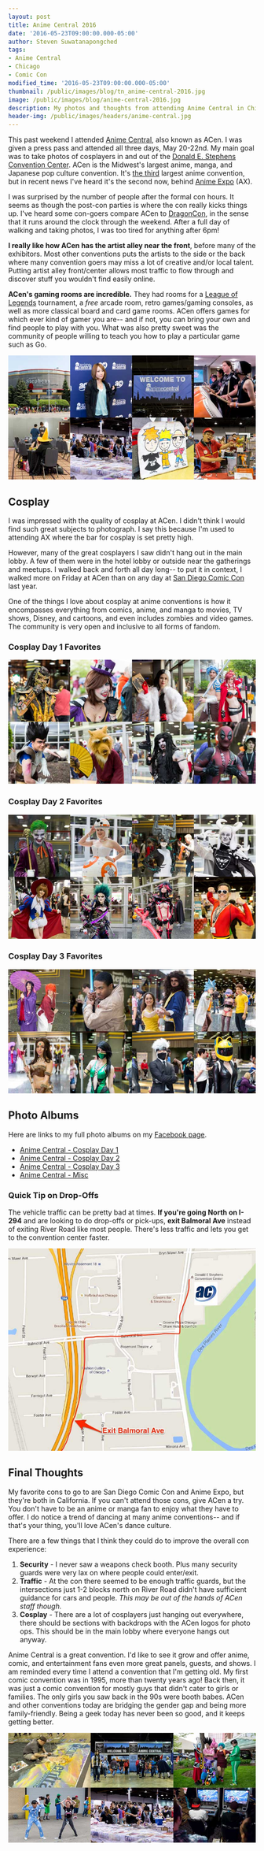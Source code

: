 ```yaml
---
layout: post
title: Anime Central 2016
date: '2016-05-23T09:00:00.000-05:00'
author: Steven Suwatanapongched
tags:
- Anime Central
- Chicago
- Comic Con
modified_time: '2016-05-23T09:00:00.000-05:00'
thumbnail: /public/images/blog/tn_anime-central-2016.jpg
image: /public/images/blog/anime-central-2016.jpg
description: My photos and thoughts from attending Anime Central in Chicago.
header-img: /public/images/headers/anime-central.jpg
---
```


This past weekend I attended [Anime Central](http://www.acen.org), also known as ACen. I was given a press pass and attended all three days, May 20-22nd. My main goal was to take photos of cosplayers in and out of the [Donald E. Stephens Convention Center](http://www.rosemont.com/desconvention/). ACen is the Midwest's largest anime, manga, and Japanese pop culture convention. It's [the third](http://animecons.com/articles/article.shtml/1484/Ten_Largest_North_American_Anime_Conventions_of_2015) largest anime convention, but in recent news I've heard it's the second now, behind [Anime Expo](http://www.anime-expo.org/) (AX).

I was surprised by the number of people after the formal con hours. It seems as though the post-con parties is where the con really kicks things up. I've heard some con-goers compare ACen to [DragonCon](http://www.dragoncon.org/), in the sense that it runs around the clock through the weekend. After a full day of walking and taking photos, I was too tired for anything after 6pm!

**I really like how ACen has the artist alley near the front**, before many of the exhibitors. Most other conventions puts the artists to the side or the back where many convention goers may miss a lot of creative and/or local talent. Putting artist alley front/center allows most traffic to flow through and discover stuff you wouldn't find easily online.

**ACen's gaming rooms are incredible.** They had rooms for a [League of Legends](https://www.leagueoflegends.com) tournament, a *free* arcade room, retro games/gaming consoles, as well as more classical board and card game rooms. ACen offers games for which ever kind of gamer you are-- and if not, you can bring your own and find people to play with you. What was also pretty sweet was the community of people willing to teach you how to play a particular game such as Go.

![Anime Central - Misc](/public/images/blog/2016-anime-central-misc.jpg)

## Cosplay

I was impressed with the quality of cosplay at ACen. I didn't think I would find such great subjects to photograph. I say this because I'm used to attending AX where the bar for cosplay is set pretty high.

However, many of the great cosplayers I saw didn't hang out in the main lobby. A few of them were in the hotel lobby or outside near the gatherings and meetups. I walked back and forth all day long-- to put it in context, I walked more on Friday at ACen than on any day at [San Diego Comic Con](http://www.comic-con.org/cci) last year.

One of the things I love about cosplay at anime conventions is how it encompasses everything from comics, anime, and manga to movies, TV shows, Disney, and cartoons, and even includes zombies and video games. The community is very open and inclusive to all forms of fandom.

### Cosplay Day 1 Favorites

![Anime Central - Cosplay Day 1](/public/images/blog/2016-anime-central-cosplay-day-1.jpg)

### Cosplay Day 2 Favorites

![Anime Central - Cosplay Day 2](/public/images/blog/2016-anime-central-cosplay-day-2.jpg)

### Cosplay Day 3 Favorites
![Anime Central - Cosplay Day 3](/public/images/blog/2016-anime-central-cosplay-day-3.jpg)

## Photo Albums

Here are links to my full photo albums on my [Facebook page](https://www.facebook.com/sunpechphotography).

* [Anime Central - Cosplay Day 1](https://www.facebook.com/media/set/?set=a.1087764491288574.1073741907.408588035872893&type=3)
* [Anime Central - Cosplay Day 2](https://www.facebook.com/media/set/?set=a.1087767197954970.1073741908.408588035872893&type=3)
* [Anime Central - Cosplay Day 3](https://www.facebook.com/media/set/?set=a.1087771744621182.1073741909.408588035872893&type=3)
* [Anime Central - Misc](https://www.facebook.com/media/set/?set=a.1087760737955616.1073741906.408588035872893&type=3)

### Quick Tip on Drop-Offs

The vehicle traffic can be pretty bad at times. **If you're going North on I-294** and are looking to do drop-offs or pick-ups, **exit Balmoral Ave** instead of exiting River Road like most people. There's less traffic and lets you get to the convention center faster.

![Anime Central Drop Off](/public/images/blog/anime-central-map.jpg)

## Final Thoughts

My favorite cons to go to are San Diego Comic Con and Anime Expo, but they're both in California. If you can't attend those cons, give ACen a try. You don't have to be an anime or manga fan to enjoy what they have to offer. I do notice a trend of dancing at many anime conventions-- and if that's your thing, you'll love ACen's dance culture.

There are a few things that I think they could do to improve the overall con experience:

1. **Security** - I never saw a weapons check booth. Plus many security guards were very lax on where people could enter/exit.
2. **Traffic** - At the con there seemed to be enough traffic guards, but the intersections just 1-2 blocks north on River Road didn't have sufficient guidance for cars and people. *This may be out of the hands of ACen staff though.*
3. **Cosplay** - There are a lot of cosplayers just hanging out everywhere, there should be sections with backdrops with the ACen logos for photo ops. This should be in the main lobby where everyone hangs out anyway.

Anime Central is a great convention. I'd like to see it grow and offer anime, comic, and entertainment fans even more great panels, guests, and shows. I am reminded every time I attend a convention that I'm getting old. My first comic convention was in 1995, more than twenty years ago! Back then, it was just a comic convention for mostly guys that didn't cater to girls or families. The only girls you saw back in the 90s were booth babes. ACen and other conventions today are bridging the gender gap and being more family-friendly. Being a geek today has never been so good, and it keeps getting better.

![Anime Central 2016](/public/images/blog/anime-central-2016.jpg)
